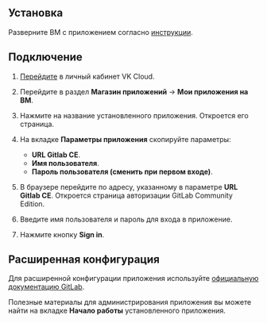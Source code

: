 ## Установка

Разверните ВМ с приложением согласно [инструкции](../init-install/).

## Подключение

1. [Перейдите](https://mcs.mail.ru/app/) в личный кабинет VK Cloud.
1. Перейдите в раздел **Магазин приложений** → **Мои приложения на ВМ**.
1. Нажмите на название установленного приложения. Откроется его страница.
1. На вкладке **Параметры приложения** скопируйте параметры:

    - **URL Gitlab CE**.
    - **Имя пользователя**.
    - **Пароль пользователя (сменить при первом входе)**.

1. В браузере перейдите по адресу, указанному в параметре **URL Gitlab CE**. Откроется страница авторизации GitLab Community Edition.
1. Введите имя пользователя и пароль для входа в приложение.
1. Нажмите кнопку **Sign in**.

## Расширенная конфигурация

Для расширенной конфигурации приложения используйте [официальную документацию GitLab](https://docs.gitlab.com/ee/user/index.html).

<info>

Полезные материалы для администрирования приложения вы можете найти на вкладке **Начало работы** установленного приложения.

</info>
